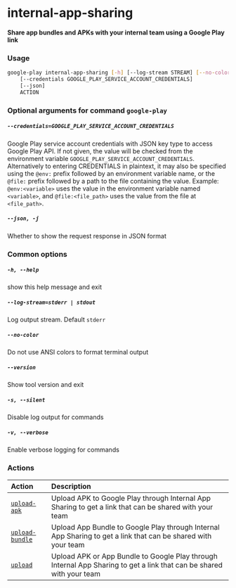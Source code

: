 
internal-app-sharing
====================


**Share app bundles and APKs with your internal team using a Google Play link**
### Usage
```bash
google-play internal-app-sharing [-h] [--log-stream STREAM] [--no-color] [--version] [-s] [-v]
    [--credentials GOOGLE_PLAY_SERVICE_ACCOUNT_CREDENTIALS]
    [--json]
    ACTION
```
### Optional arguments for command `google-play`

##### `--credentials=GOOGLE_PLAY_SERVICE_ACCOUNT_CREDENTIALS`


Google Play service account credentials with JSON key type to access Google Play API. If not given, the value will be checked from the environment variable `GOOGLE_PLAY_SERVICE_ACCOUNT_CREDENTIALS`. Alternatively to entering CREDENTIALS in plaintext, it may also be specified using the `@env:` prefix followed by an environment variable name, or the `@file:` prefix followed by a path to the file containing the value. Example: `@env:<variable>` uses the value in the environment variable named `<variable>`, and `@file:<file_path>` uses the value from the file at `<file_path>`.
##### `--json, -j`


Whether to show the request response in JSON format
### Common options

##### `-h, --help`


show this help message and exit
##### `--log-stream=stderr | stdout`


Log output stream. Default `stderr`
##### `--no-color`


Do not use ANSI colors to format terminal output
##### `--version`


Show tool version and exit
##### `-s, --silent`


Disable log output for commands
##### `-v, --verbose`


Enable verbose logging for commands
### Actions

|Action|Description|
| :--- | :--- |
|[`upload-apk`](internal-app-sharing/upload-apk.md)|Upload APK to Google Play through Internal App Sharing to get a link that can be shared with your team|
|[`upload-bundle`](internal-app-sharing/upload-bundle.md)|Upload App Bundle to Google Play through Internal App Sharing to get a link that can be shared with your team|
|[`upload`](internal-app-sharing/upload.md)|Upload APK or App Bundle to Google Play through Internal App Sharing to get a link that can be shared with your team|
